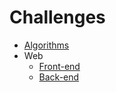 # Challenges

- [Algorithms](algorithms/)
- Web
  - [Front-end](front-end-web/)
  - [Back-end](back-end-web/)
